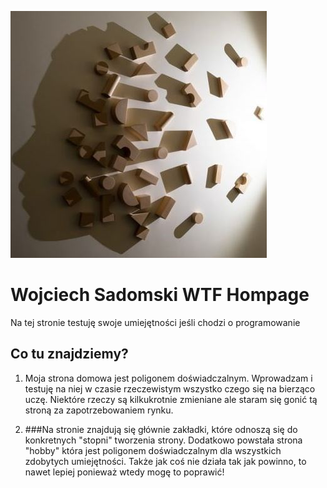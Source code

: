 ![Foto Wojciech Sadomski](git/web-design-magic.jpg)

# Wojciech Sadomski WTF Hompage

Na tej stronie testuję swoje umiejętności jeśli chodzi o programowanie

## Co tu znajdziemy?

1. Moja strona domowa jest poligonem doświadczalnym. Wprowadzam i testuję na niej w czasie rzeczewistym wszystko czego się na bierząco uczę. Niektóre rzeczy są kilkukrotnie zmieniane ale staram się gonić tą stroną za zapotrzebowaniem rynku.

2. ###Na stronie znajdują się głównie zakładki, które odnoszą się do konkretnych "stopni" tworzenia strony.
   Dodatkowo powstała strona "hobby" która jest poligonem doświadczalnym dla wszystkich zdobytych umiejętności.
   Także jak coś nie działa tak jak powinno, to nawet lepiej ponieważ wtedy mogę to poprawić!
